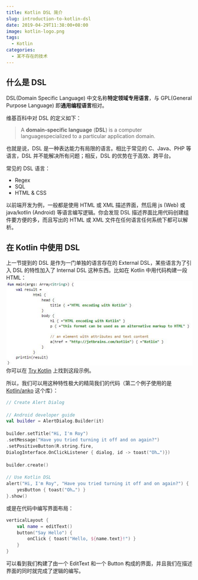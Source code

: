 ```yaml
---
title: Kotlin DSL 简介
slug: introduction-to-kotlin-dsl
date: 2019-04-29T11:38:00+08:00
image: kotlin-logo.png
tags:
  - Kotlin
categories:
  - 某不存在的技术
---
```


## 什么是 DSL

DSL(Domain Specific Language) 中文名称**特定领域专用语言**，与 GPL(General Purpose Language) 即**通用编程语言**相对。

维基百科中对 DSL 的定义如下：

> A **domain-specific language** (**DSL**) is a computer languagespecialized to a particular application domain.

也就是说，DSL 是一种表达能力有局限的语言。相比于常见的 C、Java、PHP 等语言，DSL 并不能解决所有问题；相反，DSL 的优势在于高效、跨平台。

常见的 DSL 语言：

- Regex
- SQL
- HTML & CSS

以前端开发为例，一般都是使用 HTML 或 XML 描述界面，然后用 js (Web) 或 java/kotlin (Android) 等语言编写逻辑。你会发现 DSL 描述界面比用代码创建组件要方便的多，而且写出的 HTML 或 XML 文件在任何语言任何系统下都可以解析。

## 在 Kotlin 中使用 DSL

上一节提到的 DSL 是作为一门单独的语言存在的 External DSL，某些语言为了引入 DSL 的特性加入了 Internal DSL 这种东西。比如在 Kotlin 中用代码构建一段 HTML：
![HTML Builder](html-builder.jpg)
你可以在 [Try Kotlin](https://try.kotlinlang.org/#/Examples/Longer%20examples/HTML%20Builder/HTML%20Builder.kt) 上找到这段示例。

所以，我们可以用这种特性极大的精简我们的代码（第二个例子使用的是 [Kotlin/anko](https://github.com/Kotlin/anko) 这个库）：

```kotlin
// Create Alert Dialog

// Android developer guide
val builder = AlertDialog.Builder(it)

builder.setTitle("Hi, I'm Roy")
.setMessage("Have you tried turning it off and on again?")
.setPositiveButton(R.string.fire,
DialogInterface.OnClickListener { dialog, id -> toast("Oh…")})

builder.create()

// Use Kotlin DSL
alert("Hi, I'm Roy", "Have you tried turning it off and on again?") {
    yesButton { toast("Oh…") }
}.show()
```

或是在代码中编写界面布局：

```kotlin
verticalLayout {
    val name = editText()
    button("Say Hello") {
        onClick { toast("Hello, ${name.text}!") }
    }
}
```

可以看到我们构建了由一个 EditText 和一个 Button 构成的界面，并且我们在描述界面的同时就完成了逻辑的编写。
